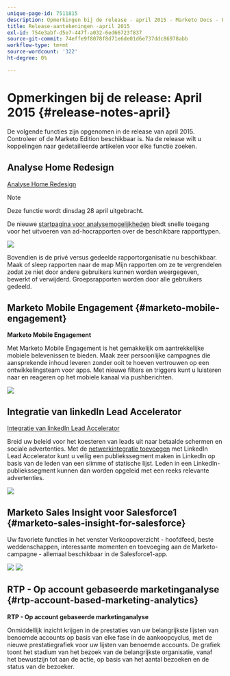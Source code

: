 ```yaml
---
unique-page-id: 7511815
description: Opmerkingen bij de release - april 2015 - Marketo Docs - Productdocumentatie
title: Release-aantekeningen -april 2015
exl-id: 754e3abf-d5e7-447f-a032-6ed66723f837
source-git-commit: 74effe9f8078f8d71e6de01d6e737ddc86978abb
workflow-type: tm+mt
source-wordcount: '322'
ht-degree: 0%

---
```


# Opmerkingen bij de release: April 2015 {#release-notes-april}

De volgende functies zijn opgenomen in de release van april 2015. Controleer of de Marketo Edition beschikbaar is. Na de release wilt u koppelingen naar gedetailleerde artikelen voor elke functie zoeken.

## Analyse Home Redesign

[Analyse Home Redesign](/help/marketo/product-docs/reporting/basic-reporting/creating-reports/navigating-the-analytics-home-page.md)

>[!NOTE]
>
>Deze functie wordt dinsdag 28 april uitgebracht.

De nieuwe [startpagina voor analysemogelijkheden](/help/marketo/product-docs/reporting/basic-reporting/creating-reports/navigating-the-analytics-home-page.md) biedt snelle toegang voor het uitvoeren van ad-hocrapporten over de beschikbare rapporttypen.

![](assets/image2015-4-20-11-3a18-3a8.png)

Bovendien is de privé versus gedeelde rapportorganisatie nu beschikbaar. Maak of sleep rapporten naar de map Mijn rapporten om ze te vergrendelen zodat ze niet door andere gebruikers kunnen worden weergegeven, bewerkt of verwijderd. Groepsrapporten worden door alle gebruikers gedeeld.

## Marketo Mobile Engagement {#marketo-mobile-engagement}

**Marketo Mobile Engagement**

Met Marketo Mobile Engagement is het gemakkelijk om aantrekkelijke mobiele belevenissen te bieden. Maak zeer persoonlijke campagnes die aansprekende inhoud leveren zonder ooit te hoeven vertrouwen op een ontwikkelingsteam voor apps. Met nieuwe filters en triggers kunt u luisteren naar en reageren op het mobiele kanaal via pushberichten.

![](assets/image2015-4-20-11-3a16-3a55.png)

## Integratie van linkedIn Lead Accelerator

[Integratie van linkedIn Lead Accelerator](/help/marketo/product-docs/demand-generation/social/social-functions/use-a-marketo-list-or-smart-list-as-a-linkedin-audience-segment.md)

Breid uw beleid voor het koesteren van leads uit naar betaalde schermen en sociale advertenties. Met de [netwerkintegratie toevoegen](/help/marketo/product-docs/demand-generation/ad-network-integrations/add-linkedin-matched-audiences-as-a-launchpoint-service.md) met LinkedIn Lead Accelerator kunt u veilig een publiekssegment maken in LinkedIn op basis van de leden van een slimme of statische lijst. Leden in een LinkedIn-publiekssegment kunnen dan worden opgeleid met een reeks relevante advertenties.

![](assets/image2015-4-20-11-3a3-3a27.png)

## Marketo Sales Insight voor Salesforce1 {#marketo-sales-insight-for-salesforce}

Uw favoriete functies in het venster Verkoopoverzicht - hoofdfeed, beste weddenschappen, interessante momenten en toevoeging aan de Marketo-campagne - allemaal beschikbaar in de Salesforce1-app.

![](assets/image2015-4-20-11-3a11-3a37.png) ![](assets/image2015-4-20-11-3a15-3a16.png)

## RTP - Op account gebaseerde marketinganalyse {#rtp-account-based-marketing-analytics}

**RTP - Op account gebaseerde marketinganalyse**

Onmiddellijk inzicht krijgen in de prestaties van uw belangrijkste lijsten van benoemde accounts op basis van elke fase in de aankoopcyclus, met de nieuwe prestatiegrafiek voor uw lijsten van benoemde accounts. De grafiek toont het stadium van het bezoek van de belangrijkste organisatie, vanaf het bewustzijn tot aan de actie, op basis van het aantal bezoeken en de status van de bezoeker.

